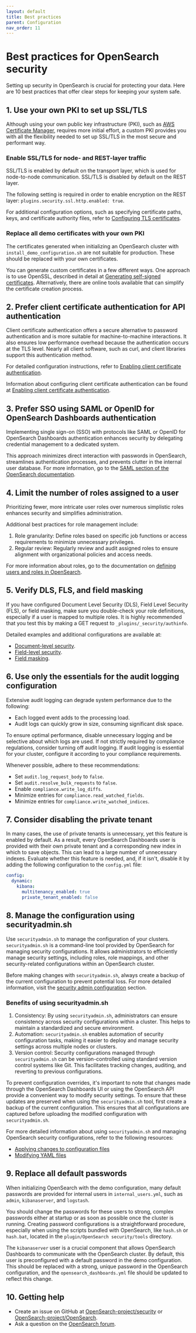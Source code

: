 ```yaml
---
layout: default
title: Best practices
parent: Configuration
nav_order: 11
---
```


# Best practices for OpenSearch security

Setting up security in OpenSearch is crucial for protecting your data. Here are 10 best practices that offer clear steps for keeping your system safe.

## 1. Use your own PKI to set up SSL/TLS

Although using your own public key infrastructure (PKI), such as [AWS Certificate Manager](https://docs.aws.amazon.com/crypto/latest/userguide/awspki-service-acm.html), requires more initial effort, a custom PKI provides you with all the flexibility needed to set up SSL/TLS in the most secure and performant way.

### Enable SSL/TLS for node- and REST-layer traffic

SSL/TLS is enabled by default on the transport layer, which is used for node-to-node communication. SSL/TLS is disabled by default on the REST layer.

The following setting is required in order to enable encryption on the REST layer: `plugins.security.ssl.http.enabled: true`.

For additional configuration options, such as specifying certificate paths, keys, and certificate authority files, refer to [Configuring TLS certificates]({{site.url}}{{site.baseurl}}/security/configuration/tls/).

### Replace all demo certificates with your own PKI
The certificates generated when initializing an OpenSearch cluster with `install_demo_configuration.sh` are not suitable for production. These should be replaced with your own certificates.

You can generate custom certificates in a few different ways. One approach is to use OpenSSL, described in detail at [Generating self-signed certificates]({{site.url}}{{site.baseurl}}/security/configuration/generate-certificates/). Alternatively, there are online tools available that can simplify the certificate creation process.

## 2. Prefer client certificate authentication for API authentication

Client certificate authentication offers a secure alternative to password authentication and is more suitable for machine-to-machine interactions. It also ensures low performance overhead because the authentication occurs at the TLS level. Nearly all client software, such as curl, and client libraries support this authentication method.

For detailed configuration instructions, refer to [Enabling client certificate authentication]({{site.url}}{{site.baseurl}}/security/authentication-backends/client-auth/#enabling-client-certificate-authentication).

Information about configuring client certificate authentication can be found at [Enabling client certificate authentication]({{site.url}}{{site.baseurl}}/security/authentication-backends/client-auth/#enabling-client-certificate-authentication).

## 3. Prefer SSO using SAML or OpenID for OpenSearch Dashboards authentication

Implementing single sign-on (SSO) with protocols like SAML or OpenID for OpenSearch Dashboards authentication enhances security by delegating credential management to a dedicated system.

This approach minimizes direct interaction with passwords in OpenSearch, streamlines authentication processes, and prevents clutter in the internal user database. For more information, go to the [SAML section of the OpenSearch documentation]({{site.url}}{{site.baseurl}}/security/authentication-backends/saml/).

## 4. Limit the number of roles assigned to a user

Prioritizing fewer, more intricate user roles over numerous simplistic roles enhances security and simplifies administration.

Additional best practices for role management include:

1. Role granularity: Define roles based on specific job functions or access requirements to minimize unnecessary privileges.
2. Regular review: Regularly review and audit assigned roles to ensure alignment with organizational policies and access needs.

For more information about roles, go to the documentation on [defining users and roles in OpenSearch]({{site.url}}{{site.baseurl}}/security/access-control/users-roles/).

## 5. Verify DLS, FLS, and field masking

If you have configured Document Level Security (DLS), Field Level Security (FLS), or field masking, make sure you double-check your role definitions, especially if a user is mapped to multiple roles. It is highly recommended that you test this by making a GET request to `_plugins/_security/authinfo`.

Detailed examples and additional configurations are available at:
 - [Document-level security]({{site.url}}{{site.baseurl}}/security/access-control/document-level-security/).
 - [Field-level security]({{site.url}}{{site.baseurl}}/security/access-control/field-level-security/).
 - [Field masking]({{site.url}}{{site.baseurl}}/security/access-control/field-masking/).

## 6. Use only the essentials for the audit logging configuration

Extensive audit logging can degrade system performance due to the following:
- Each logged event adds to the processing load.
- Audit logs can quickly grow in size, consuming significant disk space.

To ensure optimal performance, disable unnecessary logging and be selective about which logs are used. If not strictly required by compliance regulations, consider turning off audit logging. If audit logging is essential for your cluster, configure it according to your compliance requirements.

Whenever possible, adhere to these recommendations:

- Set `audit.log_request_body` to `false`.
- Set `audit.resolve_bulk_requests` to `false`.
- Enable `compliance.write_log_diffs`.
- Minimize entries for `compliance.read_watched_fields`.
- Minimize entries for `compliance.write_watched_indices`.

## 7. Consider disabling the private tenant

In many cases, the use of private tenants is unnecessary, yet this feature is enabled by default. As a result, every OpenSearch Dashboards user is provided with their own private tenant and a corresponding new index in which to save objects. This can lead to a large number of unnecessary indexes. Evaluate whether this feature is needed, and, if it isn't, disable it by adding the following configuration to the `config.yml` file:

```yaml
config:
  dynamic:
    kibana:
      multitenancy_enabled: true
      private_tenant_enabled: false
```

## 8. Manage the configuration using securityadmin.sh

Use `securityadmin.sh` to manage the configuration of your clusters. `securityadmin.sh` is a command-line tool provided by OpenSearch for managing security configurations. It allows administrators to efficiently manage security settings, including roles, role mappings, and other security-related configurations within an OpenSearch cluster.

Before making changes with `securityadmin.sh`, always create a backup of the current configuration to prevent potential loss. For more detailed information, visit the [security admin configuration](https://opensearch.org/docs/latest/security/configuration/security-admin/) section.

### Benefits of using securityadmin.sh

1. Consistency: By using `securityadmin.sh`, administrators can ensure consistency across security configurations within a cluster. This helps to maintain a standardized and secure environment.
2. Automation: `securityadmin.sh` enables automation of security configuration tasks, making it easier to deploy and manage security settings across multiple nodes or clusters.
3. Version control: Security configurations managed through `securityadmin.sh` can be version-controlled using standard version control systems like Git. This facilitates tracking changes, auditing, and reverting to previous configurations.

To prevent configuration overrides, it's important to note that changes made through the OpenSearch Dashboards UI or using the OpenSearch API provide a convenient way to modify security settings. To ensure that these updates are preserved when using the `securityadmin.sh` tool, first create a backup of the current configuration. This ensures that all configurations are captured before uploading the modified configuration with `securityadmin.sh`.

For more detailed information about using `securityadmin.sh` and managing OpenSearch security configurations, refer to the following resources:
- [Applying changes to configuration files]({{site.url}}{{site.baseurl}}/security/configuration/security-admin/)
- [Modifying YAML files]({{site.url}}{{site.baseurl}}/security/configuration/yaml/)

## 9. Replace all default passwords

When initializing OpenSearch with the demo configuration, many default passwords are provided for internal users in `internal_users.yml`, such as `admin`, `kibanaserver`, and `logstash`.

You should change the passwords for these users to strong, complex passwords either at startup or as soon as possible once the cluster is running. Creating password configurations is a straightforward procedure, especially when using the scripts bundled with OpenSearch, like `hash.sh` or `hash.bat`, located in the `plugin/OpenSearch security/tools` directory.

The `kibanaserver` user is a crucial component that allows OpenSearch Dashboards to communicate with the OpenSearch cluster. By default, this user is preconfigured with a default password in the demo configuration. This should be replaced with a strong, unique password in the OpenSearch configuration, and the `opensearch_dashboards.yml` file should be updated to reflect this change.


## 10. Getting help

- Create an issue on GitHub at [OpenSearch-project/security](https://github.com/opensearch-project/security/security) or [OpenSearch-project/OpenSearch](https://github.com/opensearch-project/OpenSearch/security).
- Ask a question on the [OpenSearch forum](https://forum.opensearch.org/tag/cve).
